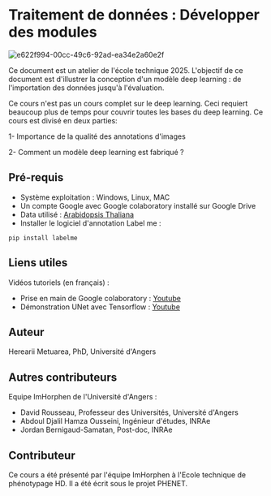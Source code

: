 # Traitement  de données : Développer des modules

![e622f994-00cc-49c6-92ad-ea34e2a60e2f](https://github.com/user-attachments/assets/7a6aef69-a4e3-40a3-b020-41a7b42b69d9)

Ce document est un atelier de l'école technique 2025. L'objectif de ce document est d'illustrer la conception d'un 
modèle deep learning : de l'importation des données jusqu'à l'évaluation.

Ce cours n'est pas un cours complet sur le deep learning. Ceci requiert beaucoup plus de temps pour couvrir toutes les bases
du deep learning. Ce cours est divisé en deux parties:

1- Importance de la qualité des annotations d'images

2- Comment un modèle deep learning est fabriqué ?

## Pré-requis

- Système exploitation : Windows, Linux, MAC
- Un compte Google avec Google colaboratory installé sur Google Drive
- Data utilisé : [Arabidopsis Thaliana](https://uabox.univ-angers.fr/s/8nNR49DQJfJP7ie/download/herbe.zip)
- Installer le logiciel d'annotation Label me :

```
pip install labelme
```

## Liens utiles

Vidéos tutoriels (en français) :

- Prise en main de Google colaboratory : [Youtube](https://www.youtube.com/watch?v=OH3VKI7ErAE&t=197s)
- Démonstration UNet avec Tensorflow : [Youtube](https://www.youtube.com/watch?v=wOmJnn3NrvE)

## Auteur

Herearii Metuarea, PhD, Université d'Angers

## Autres contributeurs

Equipe ImHorphen de l'Université d'Angers :

- David Rousseau, Professeur des Universités, Université d'Angers
- Abdoul Djalil Hamza Ousseini, Ingénieur d'études, INRAe
- Jordan Bernigaud-Samatan, Post-doc, INRAe

## Contributeur

Ce cours a été présenté par l'équipe ImHorphen à l'Ecole technique de phénotypage HD. Il a été écrit sous le projet PHENET.
